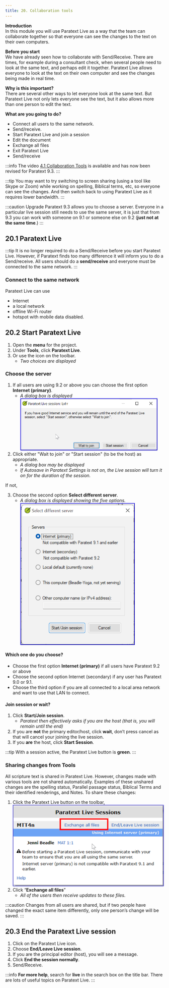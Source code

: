 ```yaml
---
title: 20. Collaboration tools
---
```


**Introduction**  
In this module you will use Paratext Live as a way that the team can collaborate together so that everyone can see the changes to the text on their own computers.

**Before you start**  
We have already seen how to collaborate with Send/Receive. There are times, for example during a consultant check, when several people need to look at the same text, and perhaps edit it together. Paratext Live allows everyone to look at the text on their own computer and see the changes being made in real time.

**Why is this important?**  
There are several other ways to let everyone look at the same text. But Paratext Live not only lets everyone see the text, but it also allows more than one person to edit the text.

**What are you going to do?**  
-  Connect all users to the same network.
-  Send/receive.
-  Start Paratext Live and join a session
-  Edit the document
-  Exchange all files
-  Exit Paratext Live
-  Send/receive

:::info
The video [4.1 Collaboration Tools](https://vimeo.com/641947293) is available and has now been revised for Paratext 9.3.
:::

:::tip 
You may want to try switching to screen sharing (using a tool like Skype or Zoom) while working on spelling, Biblical terms, etc, so everyone can see the changes. And then switch back to using Paratext Live as it requires lower bandwidth.
:::

:::caution Upgrade
Paratext 9.3 allows you to choose a server. Everyone in a particular live session still needs to use the same server, it is just that from 9.3 you can work with someone on 9.1 or someone else on 9.2 (**just not at the same time**.)
:::
## 20.1 Paratext Live
:::tip 
It is no longer required to do a Send/Receive before you start Paratext Live. However, if Paratext finds too many difference it will inform you to do a Send/receive.  All users should do a **send/receive** and everyone must be connected to the same network. 
:::

### Connect to the same network 

Paratext Live can use  
-  Internet
-  a local network
-  offline Wi-Fi router
-  hotspot with mobile data disabled.



## 20.2 Start Paratext Live
1. Open the **menu** for the project.
1. Under **Tools**, click **Paratext Live**.
1. Or use the icon on the toolbar.  
    -  *Two choices are displayed*  



### Choose the server
1.  If all users are using 9.2 or above you can choose the first option **Internet (primary)**.
     -  *A dialog box is displayed*  
    ![](../media/090e8af3c816f38bb148c7a51a9eb7ba.png)
2.  Click either "Wait to join" or "Start session" (to be the host) as appropriate.  
    -  *A dialog box may be displayed*  
    -  *If Autosave in Paratext Settings is not on, the Live session will turn it on for the duration of the session.*  

If not,

3.  Choose the second option **Select different server**.    
    -  *A dialog box is displayed showing the five options.*  
    ![](../media/7b74b82d46ecc1bc5ab1844cc2923843.png)  

#### Which one do you choose?  
-  Choose the first option **Internet (primary)** if all users have Paratext 9.2 or above
-  Choose the second option Internet (secondary) if any user has Paratext 9.0 or 9.1.
-  Choose the third option if you are all connected to a local area network and want to use that LAN to connect.

#### Join session or wait?
1.  Click **Start/Join session**.
     -  *Paratext then effectively asks if you are the host (that is, you will remain until the end)*
2.  If you are **not** the primary editor/host, click **wait**, don’t press cancel as that will cancel your joining the live session.
3.  If you **are** the host, click **Start Session**.

:::tip
With a session active, the Paratext Live button is **green**.
:::

### Sharing changes from Tools
All scripture text is shared in Paratext Live. However, changes made with various tools are not shared automatically. Examples of these unshared changes are the spelling status, Parallel passage status, Biblical Terms and their identified renderings, and Notes. To share these changes:

1.  Click the Paratext Live button on the toolbar,  
    ![](../media/PL-exchange.png)
1.  Click “**Exchange all files**”  
    - *All of the users then receive updates to these files.*

:::caution
Changes from all users are shared, but if two people have changed the exact same item differently, only one person’s change will be saved.
:::

## 20.3 End the Paratext Live session
1.  Click on the Paratext Live icon.
1.  Choose **End/Leave Live session**.
1.  If you are the principal editor (host), you will see a message.
1.  Click **End the session normally**.
1.  Send/Receive.

:::info
**For more help**, search for **live** in the search box on the title bar. There are lots of useful topics on Paratext Live.
:::
